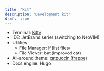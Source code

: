 ```yaml
---
title: "Kit"
description: "Development kit"
draft: true
---
```


* Terminal: [Kitty](https://github.com/kovidgoyal/kitty)
* IDE: JetBrains series (switching to NeoVIM)
* Utilities
    * File Manager: [lf](https://github.com/gokcehan/lf) (list files)
    * File Viewer: bat (improved cat)
* All-around theme: [catpuccin (frappe)](https://github.com/catppuccin/catppuccin)
* Docs engine: Hugo
